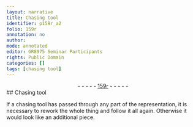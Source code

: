 ```yaml
---
layout: narrative
title: Chasing tool
identifier: p159r_a2
folio: 159r
annotation: no
author:
mode: annotated
editor: GR8975 Seminar Participants
rights: Public Domain
categories: []
tags: [chasing tool]
---
```


 <div class="folio" align="center">- - - - - <a href="http://gallica.bnf.fr/ark:/12148/btv1b10500001g/f323.item.r=" target="_blank">159r</a> - - - - - </div> 
## Chasing tool

 
If a <span class="material">chasing tool</span> has passed through any part of the representation, it is necessary to rework the whole thing and follow it all again. Otherwise it would look like an additional piece.
 